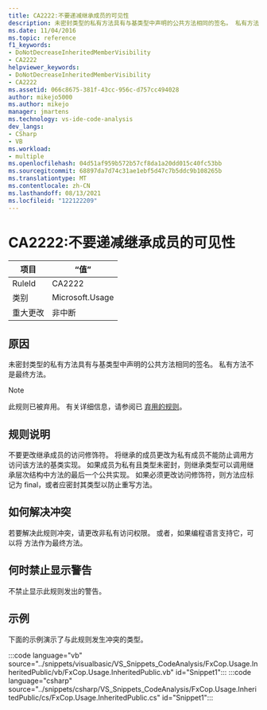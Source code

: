 ```yaml
---
title: CA2222:不要递减继承成员的可见性
description: 未密封类型的私有方法具有与基类型中声明的公共方法相同的签名。 私有方法不是最终方法。
ms.date: 11/04/2016
ms.topic: reference
f1_keywords:
- DoNotDecreaseInheritedMemberVisibility
- CA2222
helpviewer_keywords:
- DoNotDecreaseInheritedMemberVisibility
- CA2222
ms.assetid: 066c8675-381f-43cc-956c-d757cc494028
author: mikejo5000
ms.author: mikejo
manager: jmartens
ms.technology: vs-ide-code-analysis
dev_langs:
- CSharp
- VB
ms.workload:
- multiple
ms.openlocfilehash: 04d51af959b572b57cf8da1a20dd015c40fc53bb
ms.sourcegitcommit: 68897da7d74c31ae1ebf5d47c7b5ddc9b108265b
ms.translationtype: MT
ms.contentlocale: zh-CN
ms.lasthandoff: 08/13/2021
ms.locfileid: "122122209"
---
```

# <a name="ca2222-do-not-decrease-inherited-member-visibility"></a>CA2222:不要递减继承成员的可见性

|项目|“值”|
|-|-|
|RuleId|CA2222|
|类别|Microsoft.Usage|
|重大更改|非中断|

## <a name="cause"></a>原因
未密封类型的私有方法具有与基类型中声明的公共方法相同的签名。 私有方法不是最终方法。

> [!NOTE]
> 此规则已被弃用。 有关详细信息，请参阅已 [弃用的规则](fxcop-unported-deprecated-rules.md)。

## <a name="rule-description"></a>规则说明

不要更改继承成员的访问修饰符。 将继承的成员更改为私有成员不能防止调用方访问该方法的基类实现。 如果成员为私有且类型未密封，则继承类型可以调用继承层次结构中方法的最后一个公共实现。 如果必须更改访问修饰符，则方法应标记为 final，或者应密封其类型以防止重写方法。

## <a name="how-to-fix-violations"></a>如何解决冲突

若要解决此规则冲突，请更改非私有访问权限。 或者，如果编程语言支持它，可以将 方法作为最终方法。

## <a name="when-to-suppress-warnings"></a>何时禁止显示警告

不禁止显示此规则发出的警告。

## <a name="example"></a>示例

下面的示例演示了与此规则发生冲突的类型。

:::code language="vb" source="../snippets/visualbasic/VS_Snippets_CodeAnalysis/FxCop.Usage.InheritedPublic/vb/FxCop.Usage.InheritedPublic.vb" id="Snippet1":::
:::code language="csharp" source="../snippets/csharp/VS_Snippets_CodeAnalysis/FxCop.Usage.InheritedPublic/cs/FxCop.Usage.InheritedPublic.cs" id="Snippet1":::
